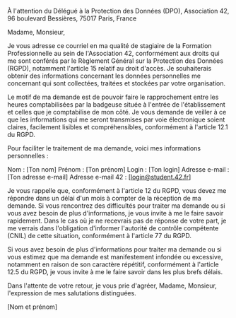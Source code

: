 À l'attention du Délégué à la Protection des Données (DPO),
Association 42,
96 boulevard Bessières,
75017 Paris,
France

Madame, Monsieur,

Je vous adresse ce courriel en ma qualité de stagiaire de la Formation Professionnelle au sein de l'Association 42, conformément aux droits qui me sont conférés par le Règlement Général sur la Protection des Données (RGPD), notamment l'article 15 relatif au droit d'accès. Je souhaiterais obtenir des informations concernant les données personnelles me concernant qui sont collectées, traitées et stockées par votre organisation.

Le motif de ma demande est de pouvoir faire le rapprochement entre les heures comptabilisées par la badgeuse située à l'entrée de l'établissement et celles que je comptabilise de mon côté.
Je vous demande de veiller à ce que les informations qui me seront transmises par voie électronique soient claires, facilement lisibles et compréhensibles, conformément à l'article 12.1 du RGPD.

Pour faciliter le traitement de ma demande, voici mes informations personnelles :

Nom : [Ton nom]
Prénom : [Ton prénom]
Login : [Ton login]
Adresse e-mail : [Ton adresse e-mail]
Adresse e-mail 42 : [login@student.42.fr]

Je vous rappelle que, conformément à l'article 12 du RGPD, vous devez me répondre dans un délai d'un mois à compter de la réception de ma demande.
Si vous rencontrez des difficultés pour traiter ma demande ou si vous avez besoin de plus d'informations, je vous invite à me le faire savoir rapidement. Dans le cas où je ne recevrais pas de réponse de votre part, je me verrais dans l'obligation d'informer l'autorité de contrôle compétente (CNIL) de cette situation, conformément à l'article 77 du RGPD.

Si vous avez besoin de plus d'informations pour traiter ma demande ou si vous estimez que ma demande est manifestement infondée ou excessive, notamment en raison de son caractère répétitif, conformément à l'article 12.5 du RGPD, je vous invite à me le faire savoir dans les plus brefs délais.

Dans l'attente de votre retour, je vous prie d'agréer, Madame, Monsieur, l'expression de mes salutations distinguées.

[Nom et prénom]
